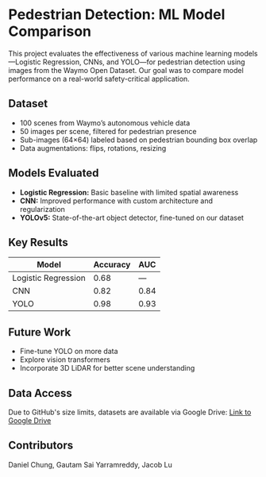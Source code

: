 # Pedestrian Detection: ML Model Comparison

This project evaluates the effectiveness of various machine learning models—Logistic Regression, CNNs, and YOLO—for pedestrian detection using images from the Waymo Open Dataset. Our goal was to compare model performance on a real-world safety-critical application.

## Dataset

- 100 scenes from Waymo’s autonomous vehicle data
- 50 images per scene, filtered for pedestrian presence
- Sub-images (64×64) labeled based on pedestrian bounding box overlap
- Data augmentations: flips, rotations, resizing

## Models Evaluated

- **Logistic Regression:** Basic baseline with limited spatial awareness
- **CNN:** Improved performance with custom architecture and regularization
- **YOLOv5:** State-of-the-art object detector, fine-tuned on our dataset

## Key Results

| Model              | Accuracy | AUC    |
|--------------------|----------|--------|
| Logistic Regression| 0.68     | —      |
| CNN                | 0.82     | 0.84   |
| YOLO               | 0.98     | 0.93   |

## Future Work

- Fine-tune YOLO on more data
- Explore vision transformers
- Incorporate 3D LiDAR for better scene understanding

## Data Access

Due to GitHub's size limits, datasets are available via Google Drive:
[Link to Google Drive](https://drive.google.com/drive/u/0/folders/12TF4XvG18DQhwnVzNyLXjmu1AWh_Blu9)

## Contributors

Daniel Chung, Gautam Sai Yarramreddy, Jacob Lu
